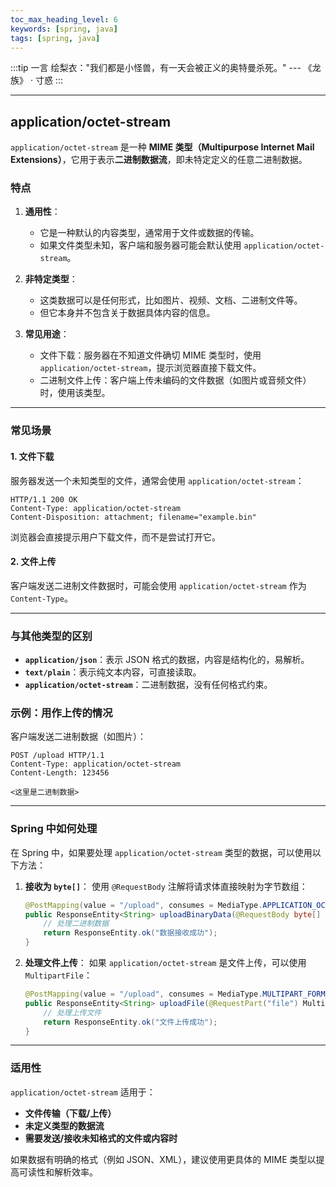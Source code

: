 ```yaml
---
toc_max_heading_level: 6
keywords: [spring, java]
tags: [spring, java]
---
```



:::tip 一言
绘梨衣："我们都是小怪兽，有一天会被正义的奥特曼杀死。" --- 《龙族》 · 寸惑
:::

---

## application/octet-stream

`application/octet-stream` 是一种 **MIME 类型（Multipurpose Internet Mail Extensions）**，它用于表示**二进制数据流**，即未特定定义的任意二进制数据。

### 特点

1. **通用性**：
    
    - 它是一种默认的内容类型，通常用于文件或数据的传输。
    - 如果文件类型未知，客户端和服务器可能会默认使用 `application/octet-stream`。
2. **非特定类型**：
    
    - 这类数据可以是任何形式，比如图片、视频、文档、二进制文件等。
    - 但它本身并不包含关于数据具体内容的信息。
3. **常见用途**：
    
    - 文件下载：服务器在不知道文件确切 MIME 类型时，使用 `application/octet-stream`，提示浏览器直接下载文件。
    - 二进制文件上传：客户端上传未编码的文件数据（如图片或音频文件）时，使用该类型。

---

### 常见场景

#### 1. 文件下载

服务器发送一个未知类型的文件，通常会使用 `application/octet-stream`：

```http
HTTP/1.1 200 OK
Content-Type: application/octet-stream
Content-Disposition: attachment; filename="example.bin"
```

浏览器会直接提示用户下载文件，而不是尝试打开它。

#### 2. 文件上传

客户端发送二进制文件数据时，可能会使用 `application/octet-stream` 作为 `Content-Type`。

---

### 与其他类型的区别

- **`application/json`**：表示 JSON 格式的数据，内容是结构化的，易解析。
- **`text/plain`**：表示纯文本内容，可直接读取。
- **`application/octet-stream`**：二进制数据，没有任何格式约束。

### 示例：用作上传的情况

客户端发送二进制数据（如图片）：

```http
POST /upload HTTP/1.1
Content-Type: application/octet-stream
Content-Length: 123456

<这里是二进制数据>
```

---

### Spring 中如何处理

在 Spring 中，如果要处理 `application/octet-stream` 类型的数据，可以使用以下方法：

1. **接收为 `byte[]`**： 使用 `@RequestBody` 注解将请求体直接映射为字节数组：
    
    ```java
    @PostMapping(value = "/upload", consumes = MediaType.APPLICATION_OCTET_STREAM_VALUE)
    public ResponseEntity<String> uploadBinaryData(@RequestBody byte[] data) {
        // 处理二进制数据
        return ResponseEntity.ok("数据接收成功");
    }
    ```
    
2. **处理文件上传**： 如果 `application/octet-stream` 是文件上传，可以使用 `MultipartFile`：
    
    ```java
    @PostMapping(value = "/upload", consumes = MediaType.MULTIPART_FORM_DATA_VALUE)
    public ResponseEntity<String> uploadFile(@RequestPart("file") MultipartFile file) {
        // 处理上传文件
        return ResponseEntity.ok("文件上传成功");
    }
    ```
    

---

### 适用性

`application/octet-stream` 适用于：

- **文件传输（下载/上传）**
- **未定义类型的数据流**
- **需要发送/接收未知格式的文件或内容时**

如果数据有明确的格式（例如 JSON、XML），建议使用更具体的 MIME 类型以提高可读性和解析效率。
